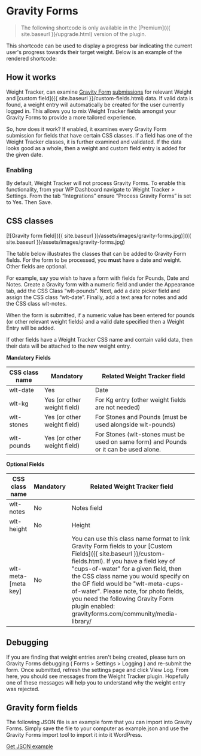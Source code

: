 # Gravity Forms

> The following shortcode is only available in the [Premium]({{ site.baseurl }}/upgrade.html) version of the plugin.

This shortcode can be used to display a progress bar indicating the current user's progress towards their target weight. Below is an example of the rendered shortcode:

## How it works

Weight Tracker, can examine  [Gravity Form](https://www.gravityforms.com/)  [submissions](https://docs.gravityforms.com/gform_after_submission/)  for relevant Weight and [custom field]({{ site.baseurl }}/custom-fields.html) data. If valid data is found, a weight entry will automatically be created for the user currently logged in. This allows you to mix Weight Tracker fields amongst your Gravity Forms to provide a more tailored experience.

So, how does it work? If enabled, it examines every Gravity Form submission for fields that have certain CSS classes. If a field has one of the Weight Tracker classes, it is further examined and validated. If the data looks good as a whole, then a weight and custom field entry is added for the given date.

### Enabling

By default, Weight Tracker will not process Gravity Forms. To enable this functionality, from your WP Dashboard navigate to Weight Tracker > Settings. From the tab “Integrations” ensure “Process Gravity Forms” is set to Yes. Then Save.

## CSS classes

[![Gravity form field]({{ site.baseurl }}/assets/images/gravity-forms.jpg)]({{ site.baseurl }}/assets/images/gravity-forms.jpg)

The table below illustrates the classes that can be added to Gravity Form fields. For the form to be processed, you  **must**  have a date and weight. Other fields are optional.

For example, say you wish to have a form with fields for Pounds, Date and Notes. Create a Gravity form with a numeric field and under the Appearance tab, add the CSS Class “wlt-pounds”. Next, add a date picker field and assign the CSS class “wlt-date”. Finally, add a text area for notes and add the CSS class wlt-notes.

When the form is submitted, if a numeric value has been entered for pounds (or other relevant weight fields) and a valid date specified then a Weight Entry will be added.

If other fields have a Weight Tracker CSS name and contain valid data, then their data will be attached to the new weight entry.

**Mandatory Fields**

|CSS class name|Mandatory|Related Weight Tracker field
|--|--|--|
|wlt-date|Yes|Date
|wlt-kg|Yes (or other weight field)|For Kg entry (other weight fields are not needed)
|wlt-stones|Yes (or other weight field)|For Stones and Pounds (must be used alongside wlt-pounds)
|wlt-pounds|Yes (or other weight field)|For Stones (wlt-stones must be used on same form) and Pounds or it can be used alone.


**Optional Fields**

|CSS class name|Mandatory|Related Weight Tracker field
|--|--|--|
|wlt-notes|No|Notes field
|wlt-height|No|Height
|wlt-meta-[meta key]|No|You can use this class name format to link Gravity Form fields to your [Custom Fields]({{ site.baseurl }}/custom-fields.html). If you have a field key of "cups-of-water" for a given field, then the CSS class name you would specify on the GF field would be "wlt-meta-cups-of-water". Please note, for photo fields, you need the following Gravity Form plugin enabled: gravityforms.com/community/media-library/

## Debugging

If you are finding that weight entries aren't being created, please turn on Gravity Forms debugging ( Forms > Settings > Logging ) and re-submit the form. Once submitted, refresh the settings page and click View Log. From here, you should see messages from the Weight Tracker plugin. Hopefully one of these messages will help you to understand why the weight entry was rejected.

## Gravity form fields

The following JSON file is an example form that you can import into Gravity Forms. Simply save the file to your computer as example.json and use the Gravity Forms import tool to import it into it WordPress.

[Get JSON example](https://gist.github.com/alicolville/40f6f3bf605a4febdfba6237e0b43977)